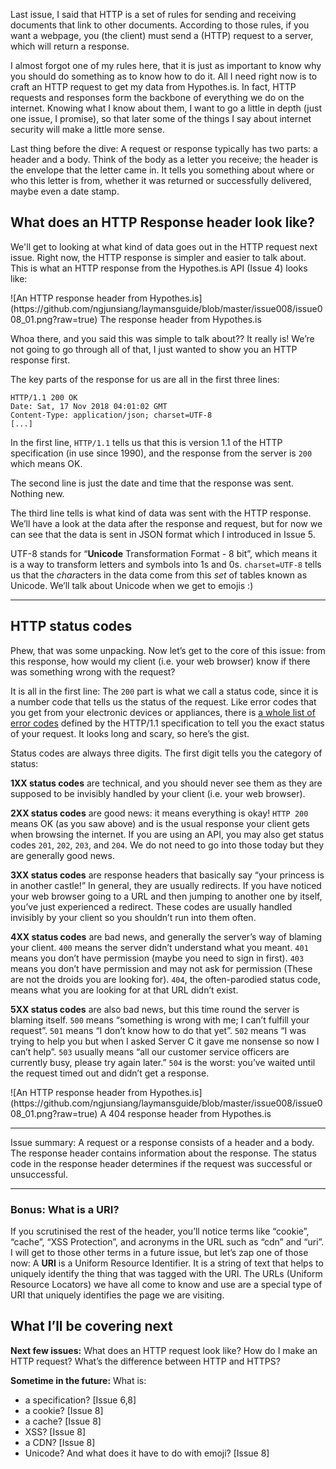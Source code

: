 Last issue, I said that HTTP is a set of rules for sending and receiving documents that link to other documents. According to those rules, if you want a webpage, you (the client) must send a (HTTP) request to a server, which will return a response.

I almost forgot one of my rules here, that it is just as important to know why you should do something as to know how to do it. All I need right now is to craft an HTTP request to get my data from Hypothes.is. In fact, HTTP requests and responses form the backbone of everything we do on the internet. Knowing what I know about them, I want to go a little in depth (just one issue, I promise), so that later some of the things I say about internet security will make a little more sense.

Last thing before the dive: A request or response typically has two parts: a header and a body. Think of the body as a letter you receive; the header is the envelope that the letter came in. It tells you something about where or who this letter is from, whether it was returned or successfully delivered, maybe even a date stamp.

## What does an HTTP Response header look like?

We'll get to looking at what kind of data goes out in the HTTP request next issue. Right now, the HTTP response is simpler and easier to talk about. This is what an HTTP response from the Hypothes.is API (Issue 4) looks like:

<span align="center">
![An HTTP response header from Hypothes.is](https://github.com/ngjunsiang/laymansguide/blob/master/issue008/issue008_01.png?raw=true)
The response header from Hypothes.is 
</span>

Whoa there, and you said this was simple to talk about?? It really is! We’re not going to go through all of that, I just wanted to show you an HTTP response first.

The key parts of the response for us are all in the first three lines:

```
HTTP/1.1 200 OK
Date: Sat, 17 Nov 2018 04:01:02 GMT
Content-Type: application/json; charset=UTF-8
[...]
```

In the first line, `HTTP/1.1` tells us that this is version 1.1 of the HTTP specification (in use since 1990), and the response from the server is `200` which means OK.

The second line is just the date and time that the response was sent. Nothing new.

The third line tells is what kind of data was sent with the HTTP response. We’ll have a look at the data after the response and request, but for now we can see that the data is sent in JSON format which I introduced in Issue 5.

UTF-8 stands for “**Unicode** Transformation Format - 8 bit”, which means it is a way to transform letters and symbols into 1s and 0s. `charset=UTF-8` tells us that the *char*acters in the data come from this *set* of tables known as Unicode. We’ll talk about Unicode when we get to emojis :)

<hr/>

## HTTP status codes

Phew, that was some unpacking. Now let’s get to the core of this issue: from this response, how would my client (i.e. your web browser) know if there was something wrong with the request?

It is all in the first line: The `200` part is what we call a status code, since it is a number code that tells us the status of the request. Like error codes that you get from your electronic devices or appliances, there is [a whole list of error codes](https://www.w3.org/Protocols/rfc2616/rfc2616-sec10.html) defined by the HTTP/1.1 specification to tell you the exact status of your request. It looks long and scary, so here’s the gist.

Status codes are always three digits. The first digit tells you the category of status:

**1XX status codes** are technical, and you should never see them as they are supposed to be invisibly handled by your client (i.e. your web browser).

**2XX status codes** are good news: it means everything is okay! `HTTP 200` means OK (as you saw above) and is the usual response your client gets when browsing the internet. If you are using an API, you may also get status codes `201`, `202`, `203`, and `204`. We do not need to go into those today but they are generally good news.

**3XX status codes** are response headers that basically say “your princess is in another castle!” In general, they are usually redirects. If you have noticed your web browser going to a URL and then jumping to another one by itself, you’ve just experienced a redirect. These codes are usually handled invisibly by your client so you shouldn’t run into them often.

**4XX status codes** are bad news, and generally the server’s way of blaming your client. `400` means the server didn’t understand what you meant. `401` means you don’t have permission (maybe you need to sign in first). `403` means you don’t have permission and may not ask for permission (These are not the droids you are looking for). `404`, the often-parodied status code, means what you are looking for at that URL didn’t exist.

**5XX status codes** are also bad news, but this time round the server is blaming itself. `500` means “something is wrong with me; I can’t fulfill your request”. `501` means “I don’t know how to do that yet”. `502` means “I was trying to help you but when I asked Server C it gave me nonsense so now I can’t help”. `503` usually means “all our customer service officers are currently busy, please try again later.” `504` is the worst: you’ve waited until the request timed out and didn’t get a response.

<span align="center">
![An HTTP response header from Hypothes.is](https://github.com/ngjunsiang/laymansguide/blob/master/issue008/issue008_01.png?raw=true)
A 404 response header from Hypothes.is 
</span>

<hr/>

Issue summary: A request or a response consists of a header and a body. The response header contains information about the response. The status code in the response header determines if the request was successful or unsuccessful.

<hr/>

### Bonus: What is a URI?

If you scrutinised the rest of the header, you’ll notice terms like “cookie”,  “cache”, “XSS Protection”, and acronyms in the URL such as “cdn” and “uri”. I will get to those other terms in a future issue, but let’s zap one of those now: A **URI** is a Uniform Resource Identifier. It is a string of text that helps to uniquely identify the thing that was tagged with the URI. The URLs (Uniform Resource Locators) we have all come to know and use are a special type of URI that uniquely identifies the page we are visiting.

## What I’ll be covering next

**Next few issues:** What does an HTTP request look like? How do I make an HTTP request? What’s the difference between HTTP and HTTPS?

**Sometime in the future:** What is:
- a specification? [Issue 6,8]
- a cookie? [Issue 8]
- a cache? [Issue 8]
- XSS? [Issue 8]
- a CDN? [Issue 8]
- Unicode? And what does it have to do with emoji? [Issue 8] 
